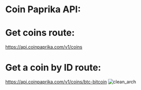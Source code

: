 # Coin Paprika API:

# Get coins route:
https://api.coinpaprika.com/v1/coins

# Get a coin by ID route:
https://api.coinpaprika.com/v1/coins/btc-bitcoin
![clean_arch](https://user-images.githubusercontent.com/63718693/189651663-5531dc31-7208-4417-b58d-524ecb3099cf.png)

